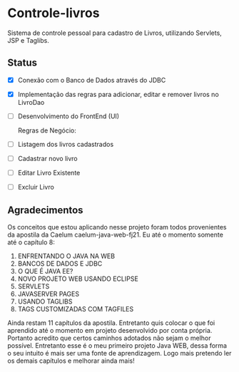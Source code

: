 # Controle-livros
 Sistema de controle pessoal para cadastro de Livros, utilizando Servlets, JSP e Taglibs.

## Status
- [x] Conexão com o Banco de Dados através do JDBC
- [x] Implementação das regras para adicionar, editar e remover livros no LivroDao
- [ ] Desenvolvimento do FrontEnd (UI)
   
   Regras de Negócio:
- [ ] Listagem dos livros cadastrados
- [ ] Cadastrar novo livro
- [ ] Editar Livro Existente
- [ ] Excluir Livro

## Agradecimentos
Os conceitos que estou aplicando nesse projeto foram todos provenientes da apostila da Caelum caelum-java-web-fj21. Eu até o momento somente até o capítulo 8:
1. ENFRENTANDO	O	JAVA	NA	WEB
2. BANCOS	DE	DADOS	E	JDBC
3. O	QUE	É	JAVA	EE?
4. NOVO	PROJETO	WEB	USANDO	ECLIPSE
5. SERVLETS
6. JAVASERVER	PAGES
7. USANDO	TAGLIBS
8. TAGS	CUSTOMIZADAS	COM	TAGFILES

Ainda restam 11 capítulos da apostila. Entretanto quis colocar o que foi aprendido até o momento em projeto desenvolvido por conta própria. Portanto acredito que certos caminhos adotados não sejam o melhor possível. Entretanto esse é o meu primeiro projeto Java WEB, dessa forma o seu intuito é mais ser uma fonte de aprendizagem. Logo mais pretendo ler os demais capítulos e melhorar ainda mais! 
